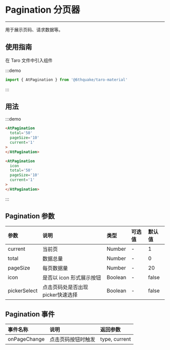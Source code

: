 # Pagination 分页器

---

用于展示页码、请求数据等。

## 使用指南

在 Taro 文件中引入组件

:::demo
```js
import { AtPagination } from '@6thquake/taro-material'
```
:::

## 用法

:::demo
```html
<AtPagination 
  total='50' 
  pageSize='10' 
  current='1'
>
</AtPagination>

<AtPagination 
  icon 
  total='50' 
  pageSize='10' 
  current='1'
>
</AtPagination>
```
:::

## Pagination 参数

| 参数         | 说明                             | 类型    | 可选值 | 默认值 |
|:-------------|:---------------------------------|:--------|:-------|:-------|
| current      | 当前页                           | Number  | -      | 1      |
| total        | 数据总量                         | Number  | -      | 0      |
| pageSize     | 每页数据量                       | Number  | -      | 20     |
| icon         | 是否以 icon 形式展示按钮         | Boolean | -      | false  |
| pickerSelect | 点击页码处是否出现picker快速选择 | Boolean | -      | false  |

## Pagination 事件

| 事件名称     | 说明               | 返回参数      |
|:-------------|:-------------------|:--------------|
| onPageChange | 点击页码按钮时触发 | type, current |
